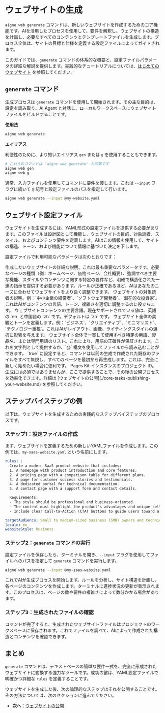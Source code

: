 # ウェブサイトの生成

`aigne web generate` コマンドは、新しいウェブサイトを作成するためのコア機能です。AIを活用したプロセスを使用して、要件を解釈し、ウェブサイトの構造を計画し、必要なすべてのコンテンツとテンプレートファイルを生成します。プロセス全体は、サイトの目標と仕様を定義する設定ファイルによってガイドされます。

このガイドでは、`generate` コマンドの体系的な概要と、設定ファイルパラメータの詳細な解説を提供します。実践的なチュートリアルについては、[はじめてのウェブサイト](./getting-started-your-first-website.md) を参照してください。

## `generate` コマンド

生成プロセスは `generate` コマンドを使用して開始されます。その主な目的は、設定を読み取り、AI Agent と対話し、ローカルワークスペースにウェブサイトファイルをビルドすることです。

**使用法**

```bash コマンドライン icon=lucide:terminal
aigne web generate
```

**エイリアス**

利便性のために、より短いエイリアス `gen` または `g` を使用することもできます。

```bash コマンドライン icon=lucide:terminal
# これらのコマンドは 'aigne web generate' と同等です
aigne web gen
aigne web g
```

通常、入力ファイルを使用してコマンドに要件を渡します。これは `--input` フラグに続いて `@` 記号と設定ファイルのパスを指定して行います。

```bash コマンドライン icon=lucide:terminal
aigne web generate --input @my-website.yaml
```

## ウェブサイト設定ファイル

ウェブサイトを生成するには、YAML形式の設定ファイルを提供する必要があります。このファイルは設計図として機能し、ウェブサイトの目的、対象読者、スタイル、およびコンテンツ要件を定義します。AIはこの情報を使用して、サイトの構造、トーン、および機能について情報に基づいた決定を下します。

設定ファイルで利用可能なパラメータは次のとおりです：

<x-field-group>
  <x-field data-name="rules" data-type="string" data-required="true">
    <x-field-desc markdown>作成したいウェブサイトの詳細な説明。これは最も重要なパラメータです。必要なページの種類（例：ホームページ、価格ページ、会社概要）、強調すべき主要な機能、スタイルやコンテンツに関する特定の要件など、明確で構造化された一連の指示を提供する必要があります。ルールが正確であるほど、AIはあなたのニーズに合わせてウェブサイトをより良く調整できます。</x-field-desc>
  </x-field>
  <x-field data-name="targetAudience" data-type="string" data-required="false">
    <x-field-desc markdown>ウェブサイトの対象読者の説明。例：`中小企業の経営者`、`ソフトウェア開発者`、`潜在的な投資家`。これはAIがコンテンツの言語、トーン、複雑さを適切に調整するのに役立ちます。</x-field-desc>
  </x-field>
  <x-field data-name="locale" data-type="string" data-default="zh" data-required="false">
    <x-field-desc markdown>ウェブサイトコンテンツの主要言語。現在サポートされている値は、英語の `en` と中国語の `zh` です。デフォルトは `zh` です。</x-field-desc>
  </x-field>
  <x-field data-name="websiteStyle" data-type="string" data-default="business" data-required="false">
    <x-field-desc markdown>ウェブサイト全体の美観とトーンを定義します。例：`ビジネス`、`クリエイティブ`、`ミニマリスト`、`テクノロジー重視`。これはAIがレイアウト、画像、ライティングスタイルの選択に影響を与えます。</x-field-desc>
  </x-field>
  <x-field data-name="glossary" data-type="string" data-required="false">
    <x-field-desc markdown>ウェブサイト全体で一貫して使用すべき特定の用語、製品名、または専門用語のリスト。これにより、用語の正確性が保証されます。これを文字列として提供するか、`@<file-path>` 構文を使用してファイルから読み込むことができます。</x-field-desc>
  </x-field>
  <x-field data-name="forceRegenerate" data-type="boolean" data-default="false" data-required="false">
    <x-field-desc markdown>`true` に設定すると、コマンドは以前の生成で作成された既存のファイルをすべて無視し、すべてのページを最初から再生成します。これは、完全に新しく始めたい場合に便利です。</x-field-desc>
  </x-field>
  <x-field data-name="projectId" data-type="string" data-required="false">
    <x-field-desc markdown>Pages Kit インスタンスのプロジェクト ID。生成には必須ではありませんが、ここで提供することで、その後の公開プロセスを効率化できます。詳細は [ウェブサイトの公開](./core-tasks-publishing-your-website.md) を参照してください。</x-field-desc>
  </x-field>
</x-field-group>

## ステップバイステップの例

以下は、ウェブサイトを生成するための実践的なステップバイステップのプロセスです。

### ステップ1：設定ファイルの作成

まず、ウェブサイトを定義するための新しいYAMLファイルを作成します。この例では、`my-saas-website.yaml` という名前にします。

```yaml my-saas-website.yaml icon=lucide:file-text
rules: |
  Create a modern SaaS product website that includes:
  1. A homepage with product introduction and core features.
  2. A pricing page with a comparison table for different plans.
  3. A page for customer success stories and testimonials.
  4. A dedicated portal for technical documentation.
  5. A contact page with a support form and contact details.

  Requirements:
  - The style should be professional and business-oriented.
  - The content must highlight the product's advantages and unique selling points.
  - Include clear Call-to-Action (CTA) buttons to guide users toward a free trial.

targetAudience: Small to medium-sized business (SMB) owners and technical decision-makers.
locale: en
websiteStyle: business
```

### ステップ2：`generate` コマンドの実行

設定ファイルを保存したら、ターミナルを開き、`--input` フラグを使用してファイルへのパスを指定して `generate` コマンドを実行します。

```bash コマンドライン icon=lucide:terminal
aigne web generate --input @my-saas-website.yaml
```

これでAIが生成プロセスを開始します。ルールを分析し、サイト構造を計画し、各ページのコンテンツを作成します。ターミナルに進捗状況の更新が表示されます。このプロセスは、ページの数や要件の複雑さによって数分かかる場合があります。

### ステップ3：生成されたファイルの確認

コマンドが完了すると、生成されたウェブサイトファイルはプロジェクトのワークスペースに保存されます。これでファイルを調べて、AIによって作成された構造とコンテンツを確認できます。

## まとめ

`generate` コマンドは、テキストベースの簡単な要件一式を、完全に形成されたウェブサイトに変換する強力なツールです。成功の鍵は、YAML設定ファイルで明確かつ詳細な `rules` を定義することです。

ウェブサイトを生成した後、次の論理的なステップはそれを公開することです。その方法については、次のセクションに進んでください。

- **次へ**：[ウェブサイトの公開](./core-tasks-publishing-your-website.md)